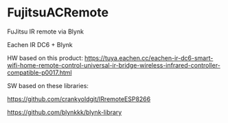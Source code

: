 # FujitsuACRemote
FuJitsu IR remote via Blynk

Eachen IR DC6 + Blynk

HW based on this product:
https://tuya.eachen.cc/eachen-ir-dc6-smart-wifi-home-remote-control-universal-ir-bridge-wireless-infrared-controller-compatible-p0017.html

SW based on these libraries:

https://github.com/crankyoldgit/IRremoteESP8266

https://github.com/blynkkk/blynk-library
